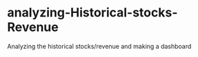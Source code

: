 # analyzing-Historical-stocks-Revenue
Analyzing the historical stocks/revenue and making a dashboard
